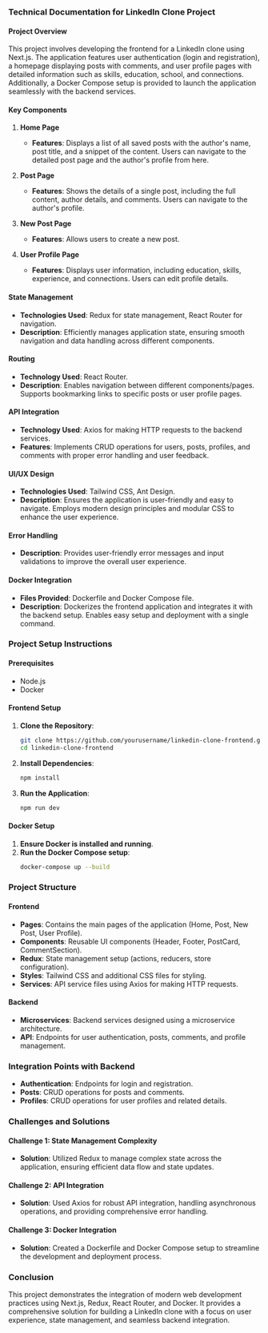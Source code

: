 ### Technical Documentation for LinkedIn Clone Project

#### Project Overview

This project involves developing the frontend for a LinkedIn clone using Next.js. The application features user
authentication (login and registration), a homepage displaying posts with comments, and user profile pages with detailed
information such as skills, education, school, and connections. Additionally, a Docker Compose setup is provided to
launch the application seamlessly with the backend services.

#### Key Components

1. **Home Page**
   - **Features**: Displays a list of all saved posts with the author's name, post title, and a snippet of the content.
     Users can navigate to the detailed post page and the author's profile from here.

2. **Post Page**
   - **Features**: Shows the details of a single post, including the full content, author details, and comments. Users
     can navigate to the author's profile.

3. **New Post Page**
   - **Features**: Allows users to create a new post.

4. **User Profile Page**
   - **Features**: Displays user information, including education, skills, experience, and connections. Users can edit
     profile details.

#### State Management

- **Technologies Used**: Redux for state management, React Router for navigation.
- **Description**: Efficiently manages application state, ensuring smooth navigation and data handling across different
  components.

#### Routing

- **Technology Used**: React Router.
- **Description**: Enables navigation between different components/pages. Supports bookmarking links to specific posts
  or user profile pages.

#### API Integration

- **Technology Used**: Axios for making HTTP requests to the backend services.
- **Features**: Implements CRUD operations for users, posts, profiles, and comments with proper error handling and user
  feedback.

#### UI/UX Design

- **Technologies Used**: Tailwind CSS, Ant Design.
- **Description**: Ensures the application is user-friendly and easy to navigate. Employs modern design principles and
  modular CSS to enhance the user experience.

#### Error Handling

- **Description**: Provides user-friendly error messages and input validations to improve the overall user experience.

#### Docker Integration

- **Files Provided**: Dockerfile and Docker Compose file.
- **Description**: Dockerizes the frontend application and integrates it with the backend setup. Enables easy setup and
  deployment with a single command.

### Project Setup Instructions

#### Prerequisites

- Node.js
- Docker

#### Frontend Setup

1. **Clone the Repository**:
   ```sh
   git clone https://github.com/yourusername/linkedin-clone-frontend.git
   cd linkedin-clone-frontend
   ```

2. **Install Dependencies**:
   ```sh
   npm install
   ```

3. **Run the Application**:
   ```sh
   npm run dev
   ```

#### Docker Setup

1. **Ensure Docker is installed and running**.
2. **Run the Docker Compose setup**:
   ```sh
   docker-compose up --build
   ```

### Project Structure

#### Frontend

- **Pages**: Contains the main pages of the application (Home, Post, New Post, User Profile).
- **Components**: Reusable UI components (Header, Footer, PostCard, CommentSection).
- **Redux**: State management setup (actions, reducers, store configuration).
- **Styles**: Tailwind CSS and additional CSS files for styling.
- **Services**: API service files using Axios for making HTTP requests.

#### Backend

- **Microservices**: Backend services designed using a microservice architecture.
- **API**: Endpoints for user authentication, posts, comments, and profile management.

### Integration Points with Backend

- **Authentication**: Endpoints for login and registration.
- **Posts**: CRUD operations for posts and comments.
- **Profiles**: CRUD operations for user profiles and related details.

### Challenges and Solutions

#### Challenge 1: State Management Complexity

- **Solution**: Utilized Redux to manage complex state across the application, ensuring efficient data flow and state
  updates.

#### Challenge 2: API Integration

- **Solution**: Used Axios for robust API integration, handling asynchronous operations, and providing comprehensive
  error handling.

#### Challenge 3: Docker Integration

- **Solution**: Created a Dockerfile and Docker Compose setup to streamline the development and deployment process.

### Conclusion

This project demonstrates the integration of modern web development practices using Next.js, Redux, React Router, and
Docker. It provides a comprehensive solution for building a LinkedIn clone with a focus on user experience, state
management, and seamless backend integration.